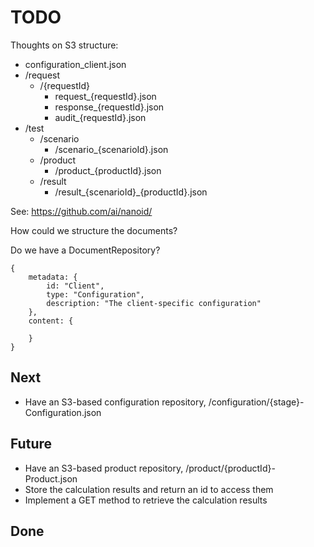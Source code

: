 # TODO

Thoughts on S3 structure:

* configuration_client.json
* /request
    * /{requestId}
        * request_{requestId}.json
        * response_{requestId}.json
        * audit_{requestId}.json
* /test
    * /scenario
        * /scenario_{scenarioId}.json
    * /product
        * /product_{productId}.json
    * /result
        * /result_{scenarioId}_{productId}.json

See: https://github.com/ai/nanoid/

How could we structure the documents?

Do we have a DocumentRepository?

```
{
    metadata: {
        id: "Client",
        type: "Configuration",
        description: "The client-specific configuration"
    },
    content: {

    }
}
```

## Next

* Have an S3-based configuration repository, /configuration/{stage}-Configuration.json

## Future

* Have an S3-based product repository, /product/{productId}-Product.json
* Store the calculation results and return an id to access them
* Implement a GET method to retrieve the calculation results

## Done
